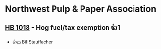 # Northwest Pulp & Paper Association

## [HB 1018](/bill/2023-24/hb/1018/) - Hog fuel/tax exemption 👍1  
* 👍💵 Bill Stauffacher
